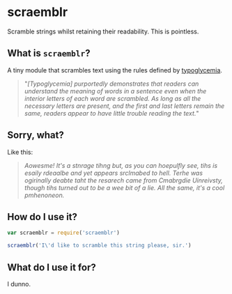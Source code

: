 # scraemblr
Scramble strings whilst retaining their readability. This is pointless.

## What is `scraemblr`?
A tiny module that scrambles text using the rules defined by [typoglycemia](https://en.wikipedia.org/wiki/Typoglycemia).

> "_[Typoglycemia] purportedly demonstrates that readers can understand the meaning of words in a sentence even when the interior letters of each word are scrambled. As long as all the necessary letters are present, and the first and last letters remain the same, readers appear to have little trouble reading the text._"

## Sorry, what?
Like this:

> _Aowesme! It's a stnrage tihng but, as you can hoepulfly see, tihs is esaily rdeaalbe and yet appears srclmabed to hell. Terhe was ogirinally deabte taht the resarech came from Cmabrgdie Uinreivsty, though tihs turned out to be a wee bit of a lie. All the same, it's a cool pmhenoneon._

## How do I use it?
``` js
var scraemblr = require('scraemblr')

scraemblr('I\'d like to scramble this string please, sir.')
```

## What do I use it for?
I dunno.
